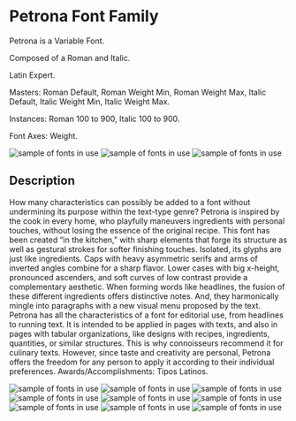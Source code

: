 # Petrona Font Family 

Petrona is a Variable Font.

Composed of a Roman and Italic.

Latin Expert. 

Masters: Roman Default, Roman Weight Min, Roman Weight Max, Italic Default, Italic Weight Min, Italic Weight Max.

Instances: Roman 100 to 900, Italic 100 to 900.

Font Axes: Weight.


![sample of fonts in use](Proofs/PDF&JPG/ProofPetronaSpecimenHoriz1.jpg)
![sample of fonts in use](Proofs/PDF&JPG/ProofPetronaSpecimenHoriz2.jpg)
![sample of fonts in use](Proofs/PDF&JPG/ProofPetronaSpecimenHoriz3.jpg)


## Description 

How many characteristics can possibly be added to a font without undermining its purpose within the text-type genre? Petrona is inspired by the cook in every home, who playfully maneuvers ingredients with personal touches, without losing the essence of the original recipe. This font has been created “in the kitchen,” with sharp elements that forge its structure as well as gestural strokes for softer finishing touches. Isolated, its glyphs are just like ingredients. Caps with heavy asymmetric serifs and arms of inverted angles combine for a sharp flavor. Lower cases with big x-height, pronounced ascenders, and soft curves of low contrast provide a complementary aesthetic. When forming words like headlines, the fusion of these different ingredients offers distinctive notes. And, they harmonically mingle into paragraphs with a new visual menu proposed by the text. Petrona has all the characteristics of a font for editorial use, from headlines to running text. It is intended to be applied in pages with texts, and also in pages with tabular organizations, like designs with recipes, ingredients, quantities, or similar structures. This is why connoisseurs recommend it for culinary texts. However, since taste and creativity are personal, Petrona offers the freedom for any person to apply it according to their individual preferences. Awards/Accomplishments: Tipos Latinos. 

![sample of fonts in use](Proofs/PDF&JPG/ProofPetronaSpecimenVert9.jpg)
![sample of fonts in use](Proofs/PDF&JPG/ProofPetronaSpecimenVert8.jpg)
![sample of fonts in use](Proofs/PDF&JPG/ProofPetronaSpecimenVert7.jpg)
![sample of fonts in use](Proofs/PDF&JPG/ProofPetronaSpecimenVert6.jpg)
![sample of fonts in use](Proofs/PDF&JPG/ProofPetronaSpecimenVert5.jpg)
![sample of fonts in use](Proofs/PDF&JPG/ProofPetronaSpecimenVert4.jpg)
![sample of fonts in use](Proofs/PDF&JPG/ProofPetronaSpecimenVert3.jpg)
![sample of fonts in use](Proofs/PDF&JPG/ProofPetronaSpecimenVert2.jpg)
![sample of fonts in use](Proofs/PDF&JPG/ProofPetronaSpecimenVert1.jpg)
